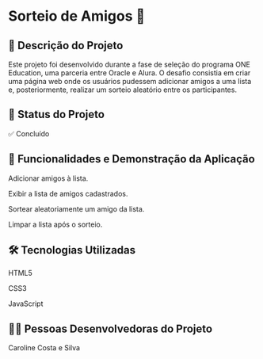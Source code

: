 # Sorteio de Amigos 🎉


## 📖 Descrição do Projeto

Este projeto foi desenvolvido durante a fase de seleção do programa ONE Education, uma parceria entre Oracle e Alura. O desafio consistia em criar uma página web onde os usuários pudessem adicionar amigos a uma lista e, posteriormente, realizar um sorteio aleatório entre os participantes.

## 🚀 Status do Projeto

✅ Concluído


## 🎯 Funcionalidades e Demonstração da Aplicação

Adicionar amigos à lista.

Exibir a lista de amigos cadastrados.

Sortear aleatoriamente um amigo da lista.

Limpar a lista após o sorteio.



## 🛠 Tecnologias Utilizadas

HTML5

CSS3

JavaScript


## 👨‍💻 Pessoas Desenvolvedoras do Projeto

Caroline Costa e Silva 

